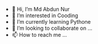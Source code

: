 - 👋 Hi, I’m Md Abdun Nur
- 👀 I’m interested in Cooding
- 🌱 I’m currently learning Pythone
- 💞️ I’m looking to collaborate on ...
- 📫 How to reach me ...

<!---
abbino/abbino is a ✨ special ✨ repository because its `README.md` (this file) appears on your GitHub profile.
You can click the Preview link to take a look at your changes.
--->

